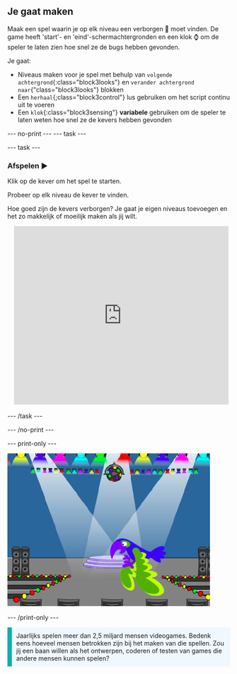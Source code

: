 ## Je gaat maken

Maak een spel waarin je op elk niveau een verborgen 🐞 moet vinden. De game heeft 'start'- en 'eind'-schermachtergronden en een klok ⌚ om de speler te laten zien hoe snel ze de bugs hebben gevonden.

Je gaat:
+ Niveaus maken voor je spel met behulp van `volgende achtergrond`{:class="block3looks"} en `verander achtergrond naar`{"class="block3looks"} blokken
+ Een `herhaal`{;class="block3control"} lus gebruiken om het script continu uit te voeren
+ Een `klok`{:class="block3sensing"} **variabele** gebruiken om de speler te laten weten hoe snel ze de kevers hebben gevonden

--- no-print --- --- task ---

--- task ---

### Afspelen ▶️
<div style="display: flex; flex-wrap: wrap">
<div style="flex-basis: 200px; flex-grow: 1">  
Klik op de kever om het spel te starten.

Probeer op elk niveau de kever te vinden.

Hoe goed zijn de kevers verborgen? Je gaat je eigen niveaus toevoegen en het zo makkelijk of moeilijk maken als jij wilt.

</div>
<div class="scratch-preview" style="margin-left: 15px;">
  <iframe allowtransparency="true" width="485" height="402" src="https://scratch.mit.edu/projects/embed/1156707423/?autostart=false" frameborder="0"></iframe>
</div>
</div>

--- /task ---

--- /no-print ---

--- print-only ---

![Het voltooide project.](images/showcase_static.png)

--- /print-only ---

<p style="border-left: solid; border-width:10px; border-color: #0faeb0; background-color: aliceblue; padding: 10px;">
Jaarlijks spelen meer dan 2,5 miljard mensen videogames. Bedenk eens hoeveel mensen betrokken zijn bij het maken van die spellen. Zou jij een baan willen als het ontwerpen, coderen of testen van games die andere mensen kunnen spelen? 
</p>
